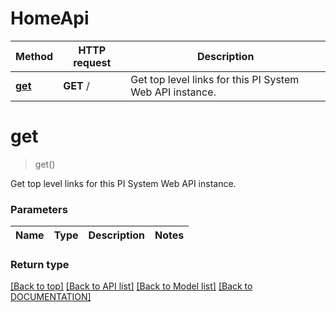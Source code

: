 # HomeApi

Method | HTTP request | Description
------------ | ------------- | -------------
[**get**](HomeApi.md#get) | **GET** / | Get top level links for this PI System Web API instance.


# **get**
> get()

Get top level links for this PI System Web API instance.

### Parameters

Name | Type | Description | Notes
------------- | ------------- | ------------- | -------------


### Return type



[[Back to top]](#) [[Back to API list]](../../DOCUMENTATION.md#documentation-for-api-endpoints) [[Back to Model list]](../../DOCUMENTATION.md#documentation-for-models) [[Back to DOCUMENTATION]](../../DOCUMENTATION.md)
